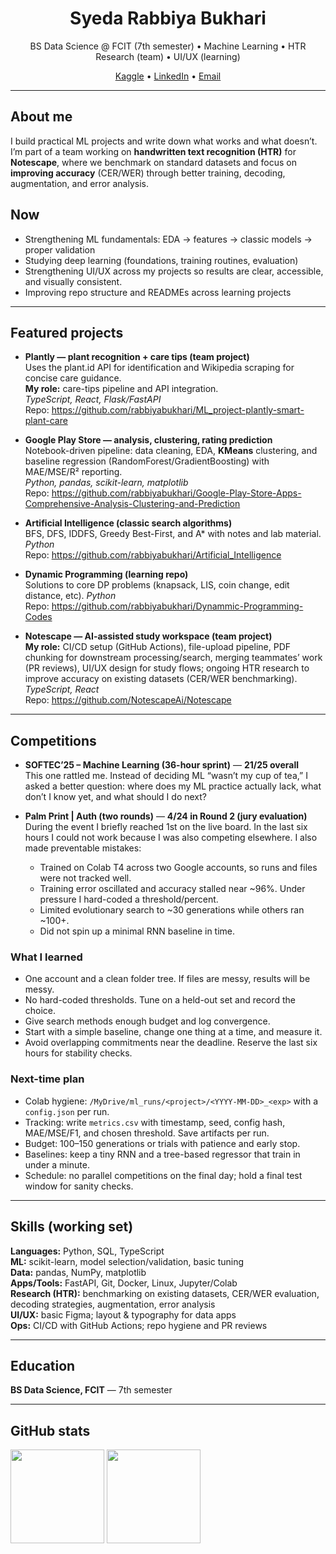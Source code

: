 <h1 align="center">Syeda Rabbiya Bukhari</h1>
<p align="center">BS Data Science @ FCIT (7th semester) • Machine Learning • HTR Research (team) • UI/UX (learning)</p>

<p align="center">
  <a href="https://www.kaggle.com/rabbiyabukhari">Kaggle</a> •
  <a href="https://www.linkedin.com/in/syeda-rabbiya-bukhari-462819196/">LinkedIn</a> •
  <a href="mailto:rabbiya.bukhari786@gmail.com">Email</a>
</p>

---

## About me
I build practical ML projects and write down what works and what doesn’t.  
I’m part of a team working on **handwritten text recognition (HTR)** for **Notescape**, where we benchmark on standard datasets and focus on **improving accuracy** (CER/WER) through better training, decoding, augmentation, and error analysis.

## Now
- Strengthening ML fundamentals: EDA → features → classic models → proper validation
- Studying deep learning (foundations, training routines, evaluation)
- Strengthening UI/UX across my projects so results are clear, accessible, and visually consistent.
- Improving repo structure and READMEs across learning projects

---

## Featured projects

- **Plantly — plant recognition + care tips (team project)**  
  Uses the plant.id API for identification and Wikipedia scraping for concise care guidance.  
  **My role:** care-tips pipeline and API integration.  
  _TypeScript, React, Flask/FastAPI_  
  Repo: https://github.com/rabbiyabukhari/ML_project-plantly-smart-plant-care

- **Google Play Store — analysis, clustering, rating prediction**  
  Notebook-driven pipeline: data cleaning, EDA, **KMeans** clustering, and baseline regression (RandomForest/GradientBoosting) with MAE/MSE/R² reporting.  
  _Python, pandas, scikit-learn, matplotlib_  
  Repo: https://github.com/rabbiyabukhari/Google-Play-Store-Apps-Comprehensive-Analysis-Clustering-and-Prediction

- **Artificial Intelligence (classic search algorithms)**  
  BFS, DFS, IDDFS, Greedy Best-First, and A* with notes and lab material.  
  _Python_  
  Repo: https://github.com/rabbiyabukhari/Artificial_Intelligence

- **Dynamic Programming (learning repo)**  
  Solutions to core DP problems (knapsack, LIS, coin change, edit distance, etc).
  _Python_  
  Repo: https://github.com/rabbiyabukhari/Dynammic-Programming-Codes  <!-- consider renaming to Dynamic-Programming-Codes -->

- **Notescape — AI-assisted study workspace (team project)**  
  **My role:** CI/CD setup (GitHub Actions), file-upload pipeline, PDF chunking for downstream processing/search, merging teammates’ work (PR reviews), UI/UX design for study flows; ongoing HTR research to improve accuracy on existing datasets (CER/WER benchmarking).  
  _TypeScript, React_  
  Repo: https://github.com/NotescapeAi/Notescape

---

## Competitions

- **SOFTEC’25 – Machine Learning (36-hour sprint)** — **21/25 overall**  
  This one rattled me. Instead of deciding ML “wasn’t my cup of tea,” I asked a better question: where does my ML practice actually lack, what don’t I know yet, and what should I do next?

- **Palm Print | Auth (two rounds)** — **4/24 in Round 2 (jury evaluation)**  
  During the event I briefly reached 1st on the live board. In the last six hours I could not work because I was also competing elsewhere. I also made preventable mistakes:
  - Trained on Colab T4 across two Google accounts, so runs and files were not tracked well.
  - Training error oscillated and accuracy stalled near ~96%. Under pressure I hard-coded a threshold/percent.
  - Limited evolutionary search to ~30 generations while others ran ~100+.
  - Did not spin up a minimal RNN baseline in time.

### What I learned
- One account and a clean folder tree. If files are messy, results will be messy.
- No hard-coded thresholds. Tune on a held-out set and record the choice.
- Give search methods enough budget and log convergence.
- Start with a simple baseline, change one thing at a time, and measure it.
- Avoid overlapping commitments near the deadline. Reserve the last six hours for stability checks.

### Next-time plan
- Colab hygiene: `/MyDrive/ml_runs/<project>/<YYYY-MM-DD>_<exp>` with a `config.json` per run.
- Tracking: write `metrics.csv` with timestamp, seed, config hash, MAE/MSE/F1, and chosen threshold. Save artifacts per run.
- Budget: 100–150 generations or trials with patience and early stop.
- Baselines: keep a tiny RNN and a tree-based regressor that train in under a minute.
- Schedule: no parallel competitions on the final day; hold a final test window for sanity checks.

---

## Skills (working set)
**Languages:** Python, SQL, TypeScript  
**ML:** scikit-learn, model selection/validation, basic tuning  
**Data:** pandas, NumPy, matplotlib  
**Apps/Tools:** FastAPI, Git, Docker, Linux, Jupyter/Colab  
**Research (HTR):** benchmarking on existing datasets, CER/WER evaluation, decoding strategies, augmentation, error analysis  
**UI/UX:** basic Figma; layout & typography for data apps  
**Ops:** CI/CD with GitHub Actions; repo hygiene and PR reviews

---

## Education
**BS Data Science, FCIT** — 7th semester

---

## GitHub stats
<p>
  <img src="https://github-readme-stats.vercel.app/api?username=rabbiyabukhari&show_icons=true&hide_title=true" height="150">
  <img src="https://github-readme-stats.vercel.app/api/top-langs/?username=rabbiyabukhari&layout=compact" height="150">
</p>
